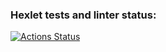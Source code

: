 ### Hexlet tests and linter status:
[![Actions Status](https://github.com/ohalivka/python-project-50/actions/workflows/hexlet-check.yml/badge.svg)](https://github.com/ohalivka/python-project-50/actions)